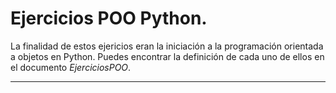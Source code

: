Ejercicios POO Python.
==================================

La finalidad de estos ejericios eran la iniciación a la programación orientada a objetos en Python.
Puedes encontrar la definición de cada uno de ellos en el documento *EjerciciosPOO*.

---------
